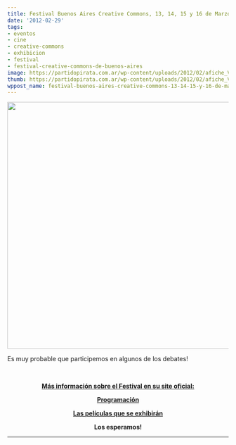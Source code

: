 ```yaml
---
title: Festival Buenos Aires Creative Commons, 13, 14, 15 y 16 de Marzo
date: '2012-02-29'
tags:
- eventos
- cine
- creative-commons
- exhibicion
- festival
- festival-creative-commons-de-buenos-aires
image: https://partidopirata.com.ar/wp-content/uploads/2012/02/afiche_VP_021.jpg
thumb: https://partidopirata.com.ar/wp-content/uploads/2012/02/afiche_VP_021-150x150.jpg
wppost_name: festival-buenos-aires-creative-commons-13-14-15-y-16-de-marzo
---
```


<a href="https://partidopirata.com.ar/wp-content/uploads/2012/02/afiche_VP_021.jpg"><img class="aligncenter size-full wp-image-3335" title="Festival Creative Commons" src="https://partidopirata.com.ar/wp-content/uploads/2012/02/afiche_VP_021.jpg" alt="" width="800" height="561" /></a>

Es muy probable que participemos en algunos de los debates!

&nbsp;
<p style="text-align: center;"><strong><a href="http://www.ccbue.com.ar/" target="">Más información sobre el Festival en su site oficial:</a></strong></p>
<p style="text-align: center;"><strong><a href="http://www.ccbue.com.ar/programacion/" target="_blank">Programación</a></strong></p>
<p style="text-align: center;"><strong><a href="http://www.ccbue.com.ar/category/peliculas/" target="_blank">Las películas que se exhibirán</a></strong></p>
<p style="text-align: center;"><strong>Los esperamos!</strong></p>


<hr />
